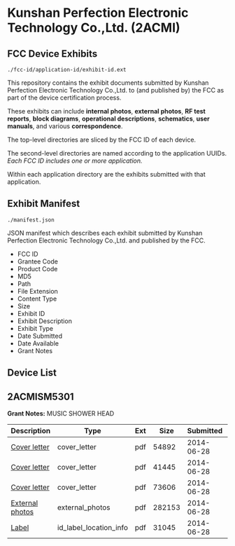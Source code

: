 # Kunshan Perfection Electronic Technology Co.,Ltd. (2ACMI)
## FCC Device Exhibits

```
./fcc-id/application-id/exhibit-id.ext
```

This repository contains the exhibit documents submitted by Kunshan Perfection Electronic Technology Co.,Ltd. to (and published by) the FCC as part of the device certification process.

These exhibits can include **internal photos**, **external photos**, **RF test reports**, **block diagrams**, **operational descriptions**, **schematics**, **user manuals**, and various **correspondence**.

The top-level directories are sliced by the FCC ID of each device.

The second-level directories are named according to the application UUIDs. *Each FCC ID includes one or more application.*

Within each application directory are the exhibits submitted with that application. 

## Exhibit Manifest

```
./manifest.json
```

JSON manifest which describes each exhibit submitted by Kunshan Perfection Electronic Technology Co.,Ltd. and published by the FCC.

- FCC ID
- Grantee Code
- Product Code
- MD5
- Path
- File Extension
- Content Type
- Size
- Exhibit ID
- Exhibit Description
- Exhibit Type
- Date Submitted
- Date Available
- Grant Notes

## Device List
## 2ACMISM5301
**Grant Notes:** MUSIC SHOWER HEAD

| Description | Type | Ext | Size | Submitted | Available |
| ----------- | ---- | --- | ---- | --------- | --------- |
| [Cover letter](2ACMISM5301/7e330636f8f4fda79e692fba3506c1b8/2309941.pdf) | cover_letter | pdf | 54892 | 2014-06-28 | 2014-06-28 |
| [Cover letter](2ACMISM5301/7e330636f8f4fda79e692fba3506c1b8/2309942.pdf) | cover_letter | pdf | 41445 | 2014-06-28 | 2014-06-28 |
| [Cover letter](2ACMISM5301/7e330636f8f4fda79e692fba3506c1b8/2309943.pdf) | cover_letter | pdf | 73606 | 2014-06-28 | 2014-06-28 |
| [External photos](2ACMISM5301/7e330636f8f4fda79e692fba3506c1b8/2295112.pdf) | external_photos | pdf | 282153 | 2014-06-28 | 2014-06-28 |
| [Label](2ACMISM5301/7e330636f8f4fda79e692fba3506c1b8/2309945.pdf) | id_label_location_info | pdf | 31045 | 2014-06-28 | 2014-06-28 |
